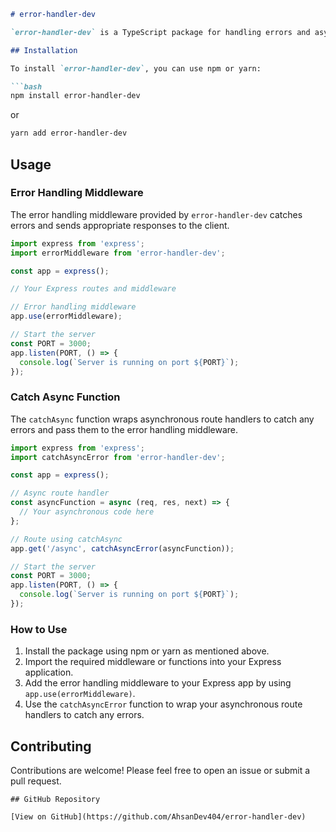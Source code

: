 
```markdown
# error-handler-dev

`error-handler-dev` is a TypeScript package for handling errors and asynchronous functions in an Express.js application.

## Installation

To install `error-handler-dev`, you can use npm or yarn:

```bash
npm install error-handler-dev
```

or

```bash
yarn add error-handler-dev
```

## Usage

### Error Handling Middleware

The error handling middleware provided by `error-handler-dev` catches errors and sends appropriate responses to the client.

```typescript
import express from 'express';
import errorMiddleware from 'error-handler-dev';

const app = express();

// Your Express routes and middleware

// Error handling middleware
app.use(errorMiddleware);

// Start the server
const PORT = 3000;
app.listen(PORT, () => {
  console.log(`Server is running on port ${PORT}`);
});
```

### Catch Async Function

The `catchAsync` function wraps asynchronous route handlers to catch any errors and pass them to the error handling middleware.

```typescript
import express from 'express';
import catchAsyncError from 'error-handler-dev';

const app = express();

// Async route handler
const asyncFunction = async (req, res, next) => {
  // Your asynchronous code here
};

// Route using catchAsync
app.get('/async', catchAsyncError(asyncFunction));

// Start the server
const PORT = 3000;
app.listen(PORT, () => {
  console.log(`Server is running on port ${PORT}`);
});
```

### How to Use

1. Install the package using npm or yarn as mentioned above.
2. Import the required middleware or functions into your Express application.
3. Add the error handling middleware to your Express app by using `app.use(errorMiddleware)`.
4. Use the `catchAsyncError` function to wrap your asynchronous route handlers to catch any errors.

## Contributing

Contributions are welcome! Please feel free to open an issue or submit a pull request.

```
## GitHub Repository

[View on GitHub](https://github.com/AhsanDev404/error-handler-dev)
```

